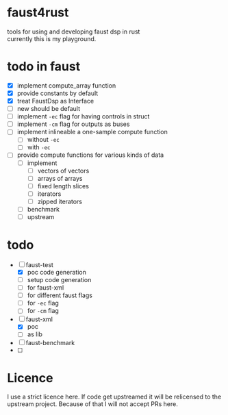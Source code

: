 # faust4rust
tools for using and developing faust dsp in rust   
currently this is my playground.

# todo in faust

- [x] implement compute_array function
- [x] provide constants by default
- [x] treat FaustDsp as Interface
- [ ] new should be default
- [ ] implement `-ec` flag for having controls in struct
- [ ] implement `-cm` flag for outputs as buses
- [ ] implement inlineable a one-sample compute function
    - [ ] without `-ec`
    - [ ] with `-ec` 
- [ ] provide compute functions for various kinds of data 
    - [ ] implement
        - [ ] vectors of vectors
        - [ ] arrays of arrays
        - [ ] fixed length slices
        - [ ] iterators
        - [ ] zipped iterators
    - [ ] benchmark
    - [ ] upstream

# todo

- [ ] faust-test
    - [x] poc code generation
    - [ ] setup code generation
    - [ ] for faust-xml
    - [ ] for different faust flags
    - [ ] for `-ec` flag
    - [ ] for `-cm` flag
- [ ] faust-xml
    - [x] poc
    - [ ] as lib
- [ ] faust-benchmark
- [ ] 


# Licence

I use a strict licence here.
If code get upstreamed it will be relicensed to the upstream project.
Because of that I will not accept PRs here.
